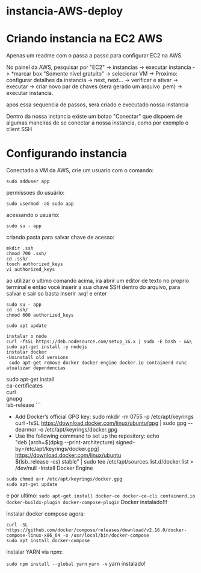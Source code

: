 # instancia-AWS-deploy
# Criando instancia na EC2 AWS
Apenas um readme com o passa a passo para configurar EC2 na AWS

No painel da AWS, pesquisar por "EC2" -> instancias -> executar instancia -> *marcar box "Somente nivel gratuito" -> selecionar VM -> Proximo: configurar detalhes da instancia ->  next, next... -> verificar e ativar -> executar -> criar novo par de chaves (sera gerado um arquivo .pem) -> executar instancia.

apos essa sequencia de passos, sera criado e executado nossa instancia

Dentro da nossa instancia existe um botao "Conectar" que dispoem de algumas maneiras de se conectar a nossa instancia, como por exemplo o client SSH

# Configurando instancia

Conectado a VM da AWS, crie um usuario com o comando:

```sudo adduser app```

permissoes do usuário:

```sudo usermod -aG sudo app```

acessando o usuario: 

```sudo su - app```

criando pasta para salvar chave de acesso:

```
mkdir .ssh
chmod 700 .ssh/
cd .ssh/
touch authorized_keys
vi authorized_keys
```
ao utilizar o ultimo comando acima, ira abrir um editor de texto no proprio terminal e entao você inserir a sua chave SSH dentro do arquivo, para salvar e sair so basta inserir :wq! e enter

```
sudo su - app
cd .ssh/
chmod 600 authorized_keys

sudo apt update

instalar o node
curl -fsSL https://deb.nodesource.com/setup_16.x | sudo -E bash - &&\
sudo apt-get install -y nodejs
instalar docker
-Uninstall old versions
 sudo apt-get remove docker docker-engine docker.io containerd runc
atualizar dependencias
```
sudo apt-get install \
    ca-certificates \
    curl \
    gnupg \
    lsb-release
    ```
- Add Docker’s official GPG key:
sudo mkdir -m 0755 -p /etc/apt/keyrings
curl -fsSL https://download.docker.com/linux/ubuntu/gpg | sudo gpg --dearmor -o /etc/apt/keyrings/docker.gpg
- Use the following command to set up the repository:
echo \
  "deb [arch=$(dpkg --print-architecture) signed-by=/etc/apt/keyrings/docker.gpg] https://download.docker.com/linux/ubuntu \
  $(lsb_release -cs) stable" | sudo tee /etc/apt/sources.list.d/docker.list > /dev/null
-Install Docker Engine
```sudo apt-get update
sudo chmod a+r /etc/apt/keyrings/docker.gpg
sudo apt-get update
```
e por ultimo:
```sudo apt-get install docker-ce docker-ce-cli containerd.io docker-buildx-plugin docker-compose-plugin```
Docker instalado!!!

instalar docker compose agora:
```
curl -SL https://github.com/docker/compose/releases/download/v2.16.0/docker-compose-linux-x86_64 -o /usr/local/bin/docker-compose 
sudo apt install docker-compose
```
instalar YARN via npm:

```sudo npm install --global yarn```
```yarn -v```
yarn instalado!


